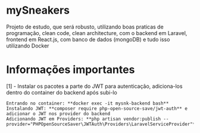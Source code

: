 # mySneakers
Projeto de estudo, que será robusto, utilizando boas praticas de programação, clean code, clean architecture, com o backend em Laravel, frontend em React.js, com banco de dados (mongoDB) e tudo isso utilizando Docker

# Informações importantes
[1] - Instalar os pacotes a parte do JWT para autenticação, adiciona-los dentro do container do backend após subi-lo

	Entrando no container: **docker exec -it mysnk-backend bash**
	Instalando JWT: **composer require php-open-source-save/jwt-auth** e adicionar o JWT nos provider do backend 
	Adicionando JWT em Providers: **php artisan vendor:publish --provider="PHPOpenSourceSaver\JWTAuth\Providers\LaravelServiceProvider"** 
